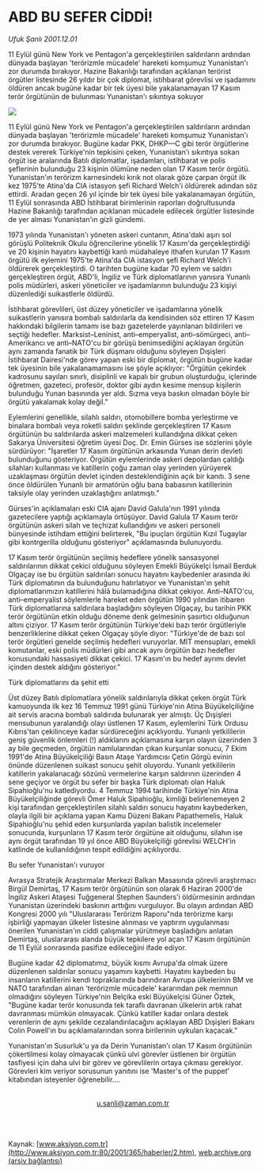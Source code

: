 # ABD BU SEFER CİDDİ!

*Ufuk Şanlı 2001.12.01*

<div>
 <p class="baslik">
 </p>
 <p class="spot">
  11 Eylül günü New York ve Pentagon'a gerçekleştirilen saldırıların ardından dünyada başlayan 'terörizmle mücadele' hareketi komşumuz Yunanistan'ı zor durumda bırakıyor. Hazine Bakanlığı tarafından açıklanan terörist örgütler listesinde 26 yıldır bir çok diplomat, istihbarat görevlisi ve işadamını öldüren ancak bugüne kadar bir tek üyesi bile yakalanamayan 17 Kasım terör örgütünün de bulunması Yunanistan'ı sıkıntıya sokuyor
 </p>
 <p class="metin">
 </p>
 <img border="0" src="/web/20020415201047im_/http://www.aksiyon.com.tr/2001/365/resimler/abd.jpg"/>
 <p class="metin">
  11 Eylül günü New York ve Pentagon'a gerçekleştirilen saldırıların ardından dünyada başlayan 'terörizmle mücadele' hareketi komşumuz Yunanistan'ı zor durumda bırakıyor. Bugüne kadar PKK, DHKP—C gibi terör örgütlerine destek vererek Türkiye'nin tepkisini çeken, Yunanistan'ı sıkıntıya sokan örgüt ise aralarında Batılı diplomatlar, işadamları, istihbarat ve polis şeflerinin bulunduğu 23 kişinin ölümüne neden olan 17 Kasım terör örgütü. Yunanistan'ın terörizm karnesindeki kırık not olarak göze çarpan örgüt ilk kez 1975'te Atina'da CIA istasyon şefi Richard Welch'i öldürerek adından söz ettirdi. Aradan geçen 26 yıl içinde bir tek üyesi bile yakalanamayan örgütün, 11 Eylül sonrasında ABD İstihbarat birimlerinin raporları doğrultusunda Hazine Bakanlığı tarafından açıklanan mücadele edilecek örgütler listesinde de yer alması Yunanistan'ın gizli gündemi.
 </p>
 <p class="metin">
  1973 yılında Yunanistan'ı yöneten askeri cuntanın, Atina'daki aşırı sol görüşlü Politeknik Okulu öğrencilerine yönelik 17 Kasım'da gerçekleştirdiği ve 20 kişinin hayatını kaybettiği kanlı müdahaleye ithafen kurulan 17 Kasım örgütü ilk eylemini 1975'te Atina'da CIA istasyon şefi Richard Welch'i öldürerek gerçekleştirdi. O tarihten bugüne kadar 70 eylem ve saldırı gerçekleştiren örgüt, ABD'li, İngiliz ve Türk diplomatlarının yanısıra Yunanlı polis müdürleri, askeri yöneticiler ve işadamlarının bulunduğu 23 kişiyi düzenlediği suikastlerle öldürdü.
 </p>
 <p class="metin">
  İstihbarat görevlileri, üst düzey yöneticiler ve işadamlarına yönelik suikastlerin yanısıra bombalı saldırılarla da kendisinden söz ettiren 17 Kasım hakkındaki bilgilerin tamamı ise bazı gazetelerde yayınlanan bildirileri ve seçtiği hedefler. Marksist–Leninist, anti–emperyalist, anti–sömürgeci, anti–Amerikancı ve anti–NATO'cu bir görüşü benimsediğini açıklayan örgütün aynı zamanda fanatik bir Türk düşmanı olduğunu söyleyen Dışişleri İstihbarat Dairesi'nde görev yapan eski bir diplomat, örgütün bugüne kadar tek üyesinin bile yakalanamamasını ise şöyle açıklıyor: "Örgütün çekirdek kadrosunu sayıları sınırlı, disiplinli ve kapalı bir grubun oluşturduğu, içlerinde öğretmen, gazeteci, profesör, doktor gibi aydın kesime mensup kişilerin bulunduğu Yunan basınında yer aldı. Sızma veya baskın olmadan böyle bir örgütü yakalamak kolay değil."
 </p>
 <p class="metin">
  Eylemlerini genellikle, silahlı saldırı, otomobillere bomba yerleştirme ve binalara bombalı veya roketli saldırı şeklinde gerçekleştiren 17 Kasım örgütünün bu saldırılarda askeri malzemeleri kullandığına dikkat çeken Sakarya Üniversitesi öğretim üyesi Doç. Dr. Emin Gürses ise sözlerini şöyle sürdürüyor: "İşaretler 17 Kasım örgütünün arkasında Yunan derin devleti bulunduğunu gösteriyor. Örgütün eylemlerinde askeri depolardan çaldığı silahları kullanması ve katillerin çoğu zaman olay yerinden yürüyerek uzaklaşması örgütün devlet içinden desteklendiğinin açık bir kanıtı. 3 sene önce öldürülen Yunanlı bir armatörün oğlu bana babasının katillerinin taksiyle olay yerinden uzaklaştığını anlatmıştı."
 </p>
 <p class="metin">
  Gürses'in açıklamaları eski CIA ajanı David Galula'nın 1991 yılında gazetecilere yaptığı açıklamayla örtüşüyor. David Galula 17 Kasım terör örgütünün askeri silah ve teçhizat kullandığını ve askeri personeli bünyesinde istihdam ettiğini belirterek, "Bu ipuçları örgütün Kızıl Tugaylar gibi kontrgerilla olduğunu gösteriyor" açıklamasında bulunuyordu.
 </p>
 <p class="metin">
  17 Kasım terör örgütünün seçilmiş hedeflere yönelik sansasyonel saldırılarının dikkat çekici olduğunu söyleyen Emekli Büyükelçi İsmail Berduk Olgaçay ise bu örgütün saldırıları sonucu hayatını kaybedenler arasında iki Türk diplomatının da bulunduğunu hatırlatıyor ve Yunanistan'ın şehit diplomatlarımızın katillerini hâlâ bulamadığına dikkat çekiyor. Anti–NATO'cu, anti–emperyalist söylemlerle hareket eden örgütün 1990 yılından itibaren Türk diplomatlarına saldırılara başladığını söyleyen Olgaçay, bu tarihin PKK terör örgütünün etkin olduğu döneme denk gelmesinin şasırtıcı olduğunun altını çiziyor. 17 Kasım terör örgütünün Türkiye'deki bazı terör örgütleriyle benzerliklerine dikkat çeken Olgaçay şöyle diyor: "Türkiye'de de bazı sol terör örgütleri genelde seçilmiş hedefleri vuruyorlar. MİT mensupları, emekli komutanlar, eski polis müdürleri gibi ancak aynı örgütün bazı hedefler konusundaki hassasiyeti dikkat çekici. 17 Kasım'ın bu hedef ayrımı devlet içinden destek aldığını gösteriyor."
 </p>
 <p class="metin">
  Türk diplomatlarını da şehit etti
 </p>
 <p class="metin">
  Üst düzey Batılı diplomatlara yönelik saldırılarıyla dikkat çeken örgüt Türk kamuoyunda ilk kez 16 Temmuz 1991 günü Türkiye'nin Atina Büyükelçiliğine ait servis aracına bombalı saldırıda bulunarak yer almıştı. Üç Dışişleri mensubunun yaralandığı olayı üstlenen 17 Kasım, eylemlerini Türk Ordusu Kıbrıs'tan çekilinceye kadar sürdüreceğini açıklıyordu. Yunanlı yetkililerin geniş güvenlik önlemleri (!) aldıklarını açıklamasına karşın olayın üzerinden 3 ay bile geçmeden, örgütün namlularından çıkan kurşunlar sonucu, 7 Ekim 1991'de Atina Büyükelçiliği Basın Ataşe Yardımcısı Çetin Görgü evinin önünde düzenlenen suikast sonucu şehit oluyordu. Yunanlı yetkililerin katillerin yakalanacağı sözünü vermelerine karşın saldırının üzerinden 4 sene geçiyor ve örgüt bu sefer bir başka Türk diplomatı olan Haluk Sipahioğlu'nu katlediyordu. 4 Temmuz 1994 tarihinde Türkiye'nin Atina Büyükelçiliğinde görevli Ömer Haluk Sipahioğlu, kimliği belirlenemeyen 2 kişi tarafından gerçekleştirilen silahlı saldırı sonucu hayatını kaybederken, olayla ilgili bir açıklama yapan Kamu Düzeni Bakanı Papathemelis, Haluk Sipahioğlu'nu şehid eden kurşunlarda yapılan balistik incelemeler sonucunda, kurşunların 17 Kasım terör örgütüne ait olduğunu, silahın ise aynı örgüt tarafından 19 yıl önce ABD Büyükelçiliği görevlisi WELCH'in katlinde de kullanıldığının tespit edildiğini açıklıyordu.
 </p>
 <p class="metin">
  Bu sefer Yunanistan'ı vuruyor
 </p>
 <p class="metin">
  Avrasya Stratejik Araştırmalar Merkezi Balkan Masasında görevli araştırmacı Birgül Demirtaş, 17 Kasım terör örgütünün son olarak 6 Haziran 2000'de İngiliz Askeri Ataşesi Tuğgeneral Stephen Saunders'i öldürmesinin ardından Yunanistan üzerindeki baskının arttığını vurguluyor. Bu olayın ardından ABD Kongresi 2000 yılı "Uluslararası Terörizm Raporu"nda terörizme karşı işbirliği yapmayan ülkeler listesine alınması ve yaptırım uygulanması önerilen Yunanistan'ın ciddi çalışmalar yürütmeye başladığını anlatan Demirtaş, uluslararası alanda büyük tepkilere yol açan 17 Kasım örgütünün de 11 Eylül sonrasında pasifize edileceğini ifade ediyor.
 </p>
 <p class="metin">
  Bugüne kadar 42 diplomatımız, büyük kısmı Avrupa'da olmak üzere düzenlenen saldırılar sonucu yaşamını kaybetti. Hayatını kaybeden bu insanların katillerini kendi topraklarında barındıran Avrupa ülkelerinin BM ve NATO tarafından alınan 'terörizmle mücadele' kararından pek memnun olmadığını söyleyen Türkiye'nin Belçika eski Büyükelçisi Güner Öztek, "Bugüne kadar terör konusunda tek taraflı davranan ülkelerin artık rahat davranması mümkün olmayacak. Çünkü katiller kadar onlara destek verenlerin de aynı şekilde cezalandırılacağını açıklayan ABD Dışişleri Bakanı Colin Powell'ın bu açıklamalarından sonra birilerinin uykuları kaçacak."
 </p>
 <p class="metin">
  Yunanistan'ın Susurluk'u ya da Derin Yunanistan'ı olan 17 Kasım örgütünün çökertilmesi kolay olmayacak çünkü ulvi görevler üstlenen bir örgütün tasfiyesi için daha ulvi bir görev ve görevlilerin ortaya çıkması gerekiyor. Görevleri kim veriyor sorusunun yanıtını ise 'Master's of the puppet' kitabından isteyenler öğrenebilir....
 </p>
 <br/>
 <center>
  <a class="anaorta" href="http://web.archive.org/web/20020415201047/mailto:u.sanli@zaman.com.tr">
   u.sanli@zaman.com.tr
  </a>
 </center>
 <br/>
 <br/>
 <br/>
</div>

Kaynak: [www.aksiyon.com.tr](http://www.aksiyon.com.tr:80/2001/365/haberler/2.htm), [web.archive.org (arşiv bağlantısı)](http://web.archive.org/web/20020415201047/http://www.aksiyon.com.tr:80/2001/365/haberler/2.htm)
